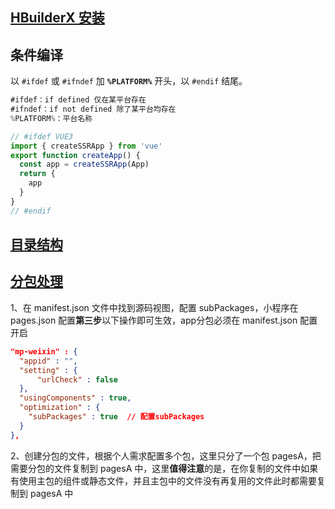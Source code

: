## [HBuilderX 安装](https://www.dcloud.io/hbuilderx.html)

## 条件编译

以 `#ifdef` 或 `#ifndef` 加 **`%PLATFORM%`** 开头，以 `#endif` 结尾。

```js
#ifdef：if defined 仅在某平台存在
#ifndef：if not defined 除了某平台均存在
%PLATFORM%：平台名称
```

```js
// #ifdef VUE3
import { createSSRApp } from 'vue'
export function createApp() {
  const app = createSSRApp(App)
  return {
    app
  }
}
// #endif
```

## [目录结构](https://uniapp.dcloud.net.cn/tutorial/project.html)

## [分包处理](https://blog.csdn.net/shuai1999m/article/details/124969445)

1、在 manifest.json 文件中找到源码视图，配置 subPackages，小程序在pages.json 配置**第三步**以下操作即可生效，app分包必须在 manifest.json 配置开启

```json
"mp-weixin" : {
  "appid" : "",
  "setting" : {
      "urlCheck" : false
  },
  "usingComponents" : true,
  "optimization" : {
    "subPackages" : true  // 配置subPackages
  }
},
```

2、创建分包的文件，根据个人需求配置多个包，这里只分了一个包 pagesA，把需要分包的文件复制到 pagesA 中，这里**值得注意**的是，在你复制的文件中如果有使用主包的组件或静态文件，并且主包中的文件没有再复用的文件此时都需要复制到 pagesA 中
